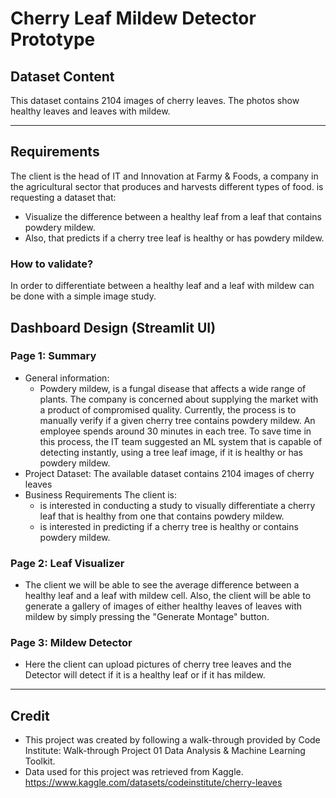 # Cherry Leaf Mildew Detector Prototype

## Dataset Content

This dataset contains 2104 images of cherry leaves. The photos show healthy leaves and leaves with mildew.
<hr>

## Requirements

The client is the head of IT and Innovation at Farmy & Foods, a company in the agricultural sector that produces and harvests different types of food. is requesting a dataset that:

* Visualize the difference between a healthy leaf from a leaf that contains powdery mildew.
* Also, that predicts if a cherry tree leaf is healthy or has powdery mildew.

### How to validate?

In order to differentiate between a healthy leaf and a leaf with mildew can be done with a simple image study.

## Dashboard Design (Streamlit UI)

### Page 1: Summary

* General information:
  * Powdery mildew, is a fungal disease that affects a wide range of plants.
The company is concerned about supplying the market with a product of compromised quality.
Currently, the process is to manually verify if a given cherry tree contains powdery mildew. An employee spends around 30 minutes in each tree. To save time in this process, the IT team suggested an ML system that is capable of detecting instantly, using a tree leaf image, if it is healthy or has powdery mildew.
* Project Dataset:
The available dataset contains 2104 images of cherry leaves
* Business Requirements
The client is:
  * is interested in conducting a study to visually differentiate a cherry leaf that is healthy from one that contains powdery mildew.
  * is interested in predicting if a cherry tree is healthy or contains powdery mildew.

### Page 2: Leaf Visualizer

* The client we will be able to see the average difference between a healthy leaf and a leaf with mildew cell. Also, the client will be able to generate a gallery of images of either healthy leaves of leaves with mildew by simply pressing the "Generate Montage" button.

### Page 3: Mildew Detector

* Here the client can upload pictures of cherry tree leaves and the Detector will detect if it is a healthy leaf or if it has mildew.

<hr>

## Credit

* This project was created by following a walk-through provided by Code Institute: Walk-through Project 01 Data Analysis & Machine Learning Toolkit.
* Data used for this project was retrieved from Kaggle. https://www.kaggle.com/datasets/codeinstitute/cherry-leaves
